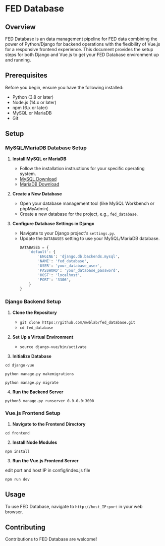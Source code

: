 # FED Database

## Overview
FED Database is an data management pipeline for FED data combining the power of Python/Django for backend operations with the flexibility of Vue.js for a responsive frontend experience. This document provides the setup steps for both Django and Vue.js to get your FED Database environment up and running.

## Prerequisites
Before you begin, ensure you have the following installed:
- Python (3.8 or later)
- Node.js (14.x or later)
- npm (6.x or later)
- MySQL or MariaDB
- Git

## Setup

### MySQL/MariaDB Database Setup

1. **Install MySQL or MariaDB**
   - Follow the installation instructions for your specific operating system.
   - [MySQL Download](https://dev.mysql.com/downloads/mysql/)
   - [MariaDB Download](https://mariadb.org/download/)

2. **Create a New Database**
   - Open your database management tool (like MySQL Workbench or phpMyAdmin).
   - Create a new database for the project, e.g., `fed_database`.

3. **Configure Database Settings in Django**
   - Navigate to your Django project's `settings.py`.
   - Update the `DATABASES` setting to use your MySQL/MariaDB database.
     ```python
     DATABASES = {
         'default': {
             'ENGINE': 'django.db.backends.mysql',
             'NAME': 'fed_database',
             'USER': 'your_database_user',
             'PASSWORD': 'your_database_password',
             'HOST': 'localhost',
             'PORT': '3306',
         }
     }
     ```

### Django Backend Setup

1. **Clone the Repository**
   - `git clone https://github.com/mwblab/fed_database.git`
   - `cd fed_database`

2. **Set Up a Virtual Environment** 
   - `source django-vue/bin/activate`

3. **Initialize Database**

`cd django-vue`

`python manage.py makemigrations`

`python manage.py migrate`

4. **Run the Backend Server**

`python3 manage.py runserver 0.0.0.0:3000`


### Vue.js Frontend Setup

1. **Navigate to the Frontend Directory**

`cd frontend`

2. **Install Node Modules**

`npm install` 

3. **Run the Vue.js Frontend Server**

edit port and host IP in config/index.js file

`npm run dev`

## Usage

To use FED Database, navigate to `http://host_IP:port` in your web browser.

## Contributing
Contributions to FED Database are welcome! 


